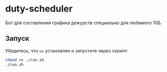 # duty-scheduler

Бот для составления графика дежурств специально для любимого 10Б.

## Запуск

Убедитесь, что `uv` установлен и запустите через скрипт:

```bash
chmod +x ./run.sh
./run.sh
```
